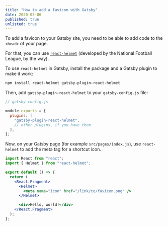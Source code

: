 ```yaml
---
title: "How to add a favicon with Gatsby"
date: 2020-05-06
published: true
unlisted: true
---
```


To add a favicon to your Gatsby site, you need to be able to add code to the `<head>` of your page.

For that, you can use [`react-helmet`](https://github.com/nfl/react-helmet) (developed by the National Football League, by the way).

To use `react-helmet` in Gatsby, install the package and a Gatsby plugin to make it work:

```bash
npm install react-helmet gatsby-plugin-react-helmet
```

Then, add `gatsby-plugin-react-helmet` to your `gatsby-config.js` file:

```javascript
// gatsby-config.js

module.exports = {
  plugins: [
    "gatsby-plugin-react-helmet",
    // other plugins, if you have them
  ],
};
```

Now, on your Gatsby page (for example `src/pages/index.js`), use `react-helmet` to add the meta tag for a shortcut icon.

```jsx
import React from "react";
import { Helmet } from "react-helmet";

export default () => {
  return (
    <React.Fragment>
      <Helmet>
        <meta name="icon" href="/link/to/favicon.png" />
      </Helmet>

      <div>Hello, world!</div>
    </React.Fragment>
  );
};
```
